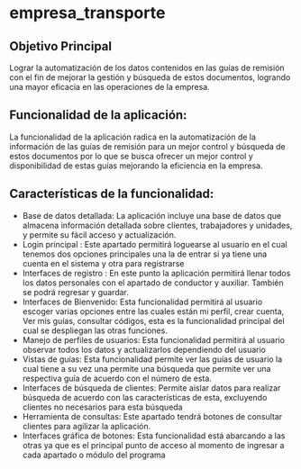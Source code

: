 # empresa_transporte

## Objetivo Principal
Lograr la automatización de los datos contenidos en las guías de remisión con el fin
de mejorar la gestión y búsqueda de estos documentos, logrando una mayor eficacia
en las operaciones de la empresa.

## Funcionalidad de la aplicación:
La funcionalidad de la aplicación radica en la automatización de la información de las
guías de remisión para un mejor control y búsqueda de estos documentos por lo que
se busca ofrecer un mejor control y disponibilidad de estas guías mejorando la
eficiencia en la empresa.

## Características de la funcionalidad:
- Base de datos detallada: La aplicación incluye una base de datos que
almacena información detallada sobre clientes, trabajadores y unidades, y
permite su fácil acceso y actualización.
- Login principal : Este apartado permitirá loguearse al usuario en el cual
tenemos dos opciones principales una la de entrar si ya tiene una cuenta en
el sistema y otra para registrarse
- Interfaces de registro : En este punto la aplicación permitirá llenar todos los
datos personales con el apartado de conductor y auxiliar. También se podrá
regresar y guardar.
- Interfaces de Bienvenido: Esta funcionalidad permitirá al usuario escoger
varias opciones entre las cuales están mi perfil, crear cuenta, Ver mis guías,
consultar códigos, esta es la funcionalidad principal del cual se despliegan las
otras funciones.
- Manejo de perfiles de usuarios: Esta funcionalidad permitirá al usuario
observar todos los datos y actualizarlos dependiendo del usuario
- Vistas de guías: Esta funcionalidad permite ver las guías de usuario la cual
tiene a su vez una permite una búsqueda que permite ver una respectiva guía
de acuerdo con el número de esta.
- Interfaces de búsqueda de clientes: Permite aislar datos para realizar
búsqueda de acuerdo con las características de esta, excluyendo clientes no
necesarios para esta búsqueda
- Herramienta de consultas: Este apartado tendrá botones de consultar
clientes para agilizar la aplicación.
- Interfaces gráfica de botones: Esta funcionalidad está abarcando a las otras
ya que es el principal punto de acceso al momento de ingresar a cada
apartado o módulo del programa
